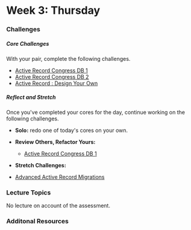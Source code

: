 # Week 3:  Thursday

### Challenges

##### Core Challenges
With your pair, complete the following challenges.
* [Active Record Congress DB 1](https://github.com/$DBC_COHORT/activerecord-congress-database-1-modeling-congresspeople-challenge)
* [Active Record Congress DB 2](https://github.com/$DBC_COHORT/activerecord-congress-database-2-tweet-archive-challenge)
* [Active Record : Design Your Own](https://github.com/$DBC_COHORT/activerecord-design-your-own-challenge)



##### Reflect and Stretch
Once you've completed your cores for the day, continue working on the following challenges.

- **Solo:** redo one of today's cores on your own.

- **Review Others, Refactor Yours:**
  * [Active Record Congress DB 1](https://github.com/$DBC_COHORT/activerecord-congress-database-1-modeling-congresspeople-challenge)

- **Stretch Challenges:**
 - [Advanced Active Record Migrations](https://github.com/$DBC_COHORT/database-drill-advanced-activerecord-migrations-challenge)


### Lecture Topics
No lecture on account of the assessment.

### Additonal Resources
